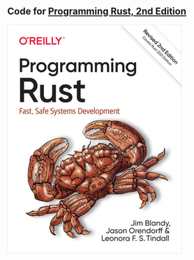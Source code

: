 ## Code for [Programming Rust, 2nd Edition](https://learning.oreilly.com/library/view/programming-rust-2nd/9781492052586/)

![Programming Rust](learning.oreilly.jpg)
